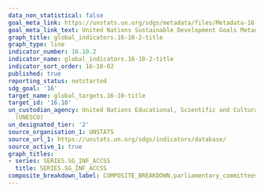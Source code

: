 ```yaml
---
data_non_statistical: false
goal_meta_link: https://unstats.un.org/sdgs/metadata/files/Metadata-16-10-02.pdf
goal_meta_link_text: United Nations Sustainable Development Goals Metadata (pdf 1361kB)
graph_title: global_indicators.16-10-2-title
graph_type: line
indicator_number: 16.10.2
indicator_name: global_indicators.16-10-2-title
indicator_sort_order: 16-10-02
published: true
reporting_status: notstarted
sdg_goal: '16'
target_name: global_targets.16-10-title
target_id: '16.10'
un_custodian_agency: United Nations Educational, Scientific and Cultural Organization
  (UNESCO)
un_designated_tier: '2'
source_organisation_1: UNSTATS
source_url_1: https://unstats.un.org/sdgs/indicators/database/
source_active_1: true
graph_titles:
- series: SERIES.SG_INF_ACCSS
  title: SERIES.SG_INF_ACCSS
composite_breakdown_label: COMPOSITE_BREAKDOWN.parliamentary_committees
---
```


